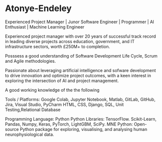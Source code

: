 # Atonye-Endeley

Experienced Project Manager | Junor Software Engineer | Programmer | AI Enthusiast | Machine Learning Engineer 

Experienced project manager with over 20 years of successful track record in leading diverse projects across education, government, and IT infrastructure sectors, worth £250M+ to completion.

Posssess a good understanding of Software Development Life Cycle, Scrum and Agile methodologies.

Passionate about leveraging artificial intelligence and sofware development to drive innovation and optimize project outcomes, with a keen interest in exploring the intersection of AI and project management.

A good working knowledge of the the following 

Tools / Platforms:
Google Colab, Jupyter Notebook, Matlab, GitLab, GitHub, Jira, Visual Studio, PyCharm
HTML, CSS, Django, SQL, Unit Testing,Relational Database

Programming Language: Python 
Python Libraries: 
TensorFlow. Scikit-Learn, Pandas, Numpy, Keras, PyTorch, LightGBM, SciPy.
MNE Python: 
Open-source Python package for exploring, visualising, and analysing human neurophysiological data.
